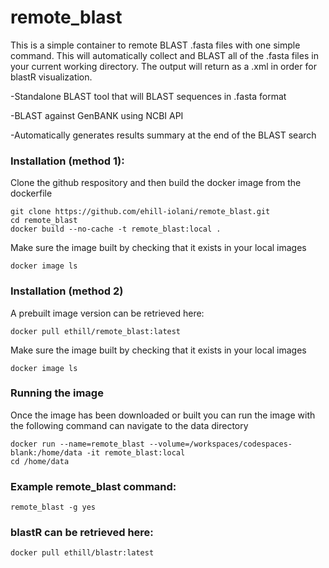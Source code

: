 # remote_blast
This is a simple container to remote BLAST .fasta files with one simple command. 
This will automatically collect and BLAST all of the .fasta files in your current working directory. 
The output will return as a .xml in order for blastR visualization.

-Standalone BLAST tool that will BLAST sequences in .fasta format 

-BLAST against GenBANK using NCBI API

-Automatically generates results summary at the end of the BLAST search

### Installation (method 1):
Clone the github respository and then build the docker image from the dockerfile
```
git clone https://github.com/ehill-iolani/remote_blast.git
cd remote_blast
docker build --no-cache -t remote_blast:local .
```

Make sure the image built by checking that it exists in your local images
```
docker image ls
```

### Installation (method 2)
A prebuilt image version can be retrieved here:
```
docker pull ethill/remote_blast:latest
```

Make sure the image built by checking that it exists in your local images
```
docker image ls
```

### Running the image
Once the image has been downloaded or built you can run the image with the following command can navigate to the data directory
```
docker run --name=remote_blast --volume=/workspaces/codespaces-blank:/home/data -it remote_blast:local
cd /home/data
```

### Example remote_blast command:

```
remote_blast -g yes
```


### blastR can be retrieved here:
```
docker pull ethill/blastr:latest
```
